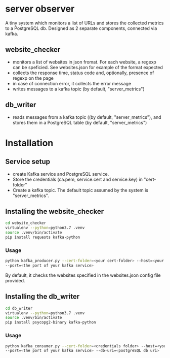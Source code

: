 # server observer
A tiny system which monitors a list of URLs
and stores the collected metrics to a PostgreSQL db.
Designed as 2 separate components, connected via kafka. 

## website_checker
  * monitors a list of websites in json fromat. For each website,
    a regexp can be speficied. See websites.json for example of the format expected
  * collects the response time, status code and, optionally, presence of regexp on the page
  * in case of connection error, it collects the error message
  * writes messages to a kafka topic (by default, "server_metrics")

## db_writer
* reads messages from a kafka topic ((by default, "server_metrics"), and stores them in a PostgreSQL table 
(by default, "server_metrics")

# Installation

## Service setup
* create Kafka service and PostgreSQL service.
* Store the credentials (ca.pem, service.cert and service.key) in "cert-folder" 
* Create a kafka topic. The default topic assumed by the system is "server_metrics".

## Installing the website_checker
```bash
cd website_checker
virtualenv --python=python3.7 .venv
source .venv/bin/activate
pip install requests kafka-python
```

### Usage
```bash
python kafka_producer.py --cert-folder=<your cert-folder> --host=<your kafka service url> 
--port=<the port of your kafka service>
```

By default, it checks the websites specified in the websites.json config file provided.

## Installing the db_writer

```bash
cd db_writer
virtualenv --python=python3.7 .venv
source .venv/bin/activate
pip install psycopg2-binary kafka-python 
```
### Usage
```bash
python kafka_consumer.py --cert-folder=<credentials folder> --host=<your kafka service url> 
--port=<the port of your kafka service> --db-uri=<postgreSQL db uri>
```
